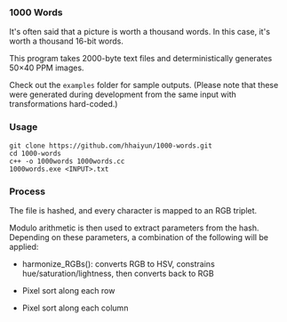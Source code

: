 ### 1000 Words
It's often said that a picture is worth a thousand words. In this case, it's worth a thousand 16-bit words.

This program takes 2000-byte text files and deterministically generates 50×40 PPM images.

Check out the ```examples``` folder for sample outputs. (Please note that these were generated during development from the same input with transformations hard-coded.)

### Usage
```
git clone https://github.com/hhaiyun/1000-words.git
cd 1000-words
c++ -o 1000words 1000words.cc
1000words.exe <INPUT>.txt
```

### Process
The file is hashed, and every character is mapped to an RGB triplet.

Modulo arithmetic is then used to extract parameters from the hash. Depending on these parameters, a combination of the following will be applied:

- harmonize_RGBs(): converts RGB to HSV, constrains hue/saturation/lightness, then converts back to RGB

- Pixel sort along each row

- Pixel sort along each column
